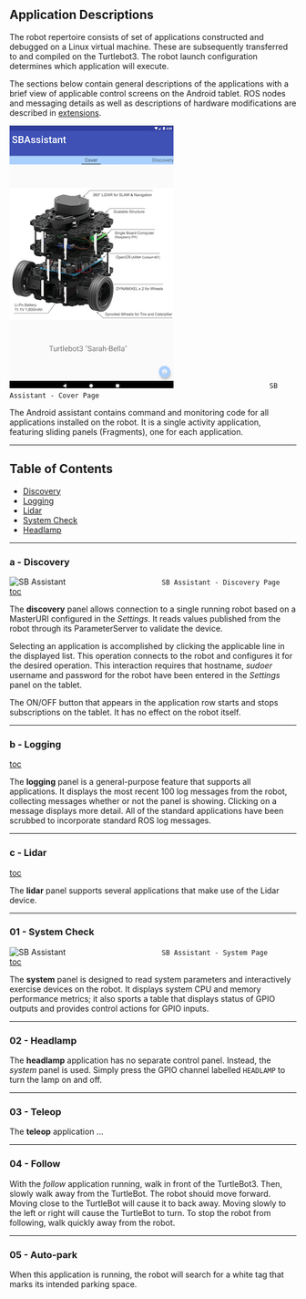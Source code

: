 ## Application Descriptions

The robot repertoire consists of set of applications constructed and debugged
on a Linux virtual machine.  These are subsequently transferred to and compiled on the Turtlebot3. The robot launch configuration determines which application will execute.

The sections below contain general descriptions
of the applications with a brief view of applicable control screens on the Android tablet.
ROS nodes and messaging details as well as descriptions of hardware modifications are described in  [extensions](https://github.com/chuckcoughlin/sarah-bella/tree/master/docs/extensions.md).  

![SB Assistant](/images/sb-cover.png)
```                        SB Assistant - Cover Page ```

The Android assistant contains command and monitoring code for all applications installed on the robot. It is a single activity application, featuring sliding panels (Fragments), one for each application.
***************************************************************
## Table of Contents <a id="table-of-contents"></a>
  * [Discovery](#discovery)
  * [Logging](#logging)
  * [Lidar](#Lidar)
  * [System Check](#systemcheck)
  * [Headlamp](#headlamp)

*********************************************************
### a - Discovery <a id="discovery"></a>
![SB Assistant](/images/sb-discovery.png)
```                        SB Assistant - Discovery Page ```</br>
[toc](#table-of-contents)

The **discovery** panel allows connection to a single running robot based on a MasterURI configured in the *Settings*. It reads values published from the robot through its ParameterServer to validate the device.  

Selecting an application is accomplished by clicking the applicable line in
the displayed list.  This operation connects to the robot and configures it for the desired operation. This interaction requires that hostname, *sudoer* username
and password for the robot have been entered in the *Settings* panel on the tablet.

The ON/OFF button that appears in the application row starts and stops
subscriptions on the
tablet. It has no effect on the robot itself.

******************************************************
### b - Logging <a id="logging"></a>
[toc](#table-of-contents)

The **logging** panel is a general-purpose feature that supports all applications.
It displays the most recent 100 log messages from the robot, collecting messages
whether or not the panel is showing. Clicking on a message displays more detail.
All of the standard
applications have been scrubbed to incorporate standard ROS log messages.

******************************************************
### c - Lidar <a id="lidar"></a>
[toc](#table-of-contents)

The **lidar** panel supports several applications that make use of the Lidar device.

******************************************************
### 01 - System Check <a id="systemcheck"></a>
![SB Assistant](/images/sb-system.png)
```                        SB Assistant - System Page ```</br>
[toc](#table-of-contents)

The **system** panel is designed to read system parameters and interactively exercise devices on the robot. It displays system CPU and memory performance metrics; it also sports a table that displays status of GPIO outputs and provides control actions for GPIO inputs.

******************************************************
### 02 - Headlamp <a id="headlamp"></a>
The **headlamp** application has no separate control panel. Instead, the *system* panel is used. Simply press the GPIO channel labelled ```HEADLAMP``` to turn the
lamp on and off.

******************************************************
### 03 - Teleop <a id="teleop"></a>
The **teleop** application ...

******************************************************
### 04 - Follow <a id="follow"></a>
With the *follow* application running, walk in front of the TurtleBot3. Then, slowly walk away from the TurtleBot. The robot should move forward. Moving close to the TurtleBot will cause it to back away. Moving slowly to the left or right will cause the TurtleBot to turn. To stop the robot from following, walk quickly away from the robot.

******************************************************
### 05 - Auto-park <a id="follow"></a>
When this application is running, the robot will search for a white tag that marks its intended parking space.

